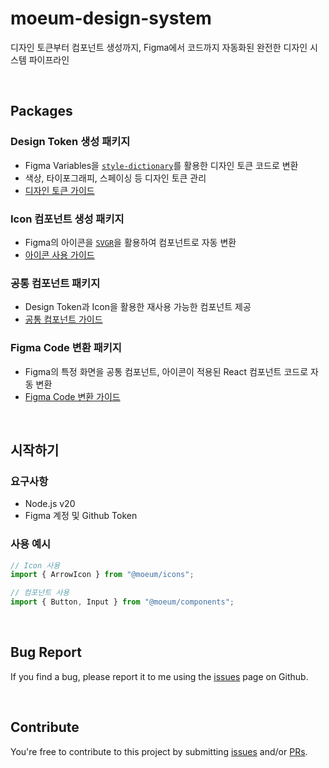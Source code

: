 # moeum-design-system

디자인 토큰부터 컴포넌트 생성까지, Figma에서 코드까지 자동화된 완전한 디자인 시스템 파이프라인

<br />

## Packages

### Design Token 생성 패키지

- Figma Variables을 [`style-dictionary`](https://amzn.github.io/style-dictionary/#/quick_start?id=node)를 활용한 디자인 토큰 코드로 변환
- 색상, 타이포그래피, 스페이싱 등 디자인 토큰 관리
- [디자인 토큰 가이드](./packages/figma-token/README.md)

### Icon 컴포넌트 생성 패키지

- Figma의 아이콘을 [`SVGR`](https://react-svgr.com/)을 활용하여 컴포넌트로 자동 변환
- [아이콘 사용 가이드](./packages/moeum-icons/README.md)

### 공통 컴포넌트 패키지

- Design Token과 Icon을 활용한 재사용 가능한 컴포넌트 제공
- [공통 컴포넌트 가이드](https://team-moeum.github.io/moeum-design-system/)

### Figma Code 변환 패키지

- Figma의 특정 화면을 공통 컴포넌트, 아이콘이 적용된 React 컴포넌트 코드로 자동 변환
- [Figma Code 변환 가이드](./packages/figma-componentgen-plugin/README.md)

<br />

## 시작하기

### 요구사항

- Node.js v20
- Figma 계정 및 Github Token

### 사용 예시

```ts
// Icon 사용
import { ArrowIcon } from "@moeum/icons";

// 컴포넌트 사용
import { Button, Input } from "@moeum/components";
```

<br />

## Bug Report

If you find a bug, please report it to me using the [issues](https://github.com/team-moeum/moeum-design-system/issues) page on Github.

<br />

## Contribute

You're free to contribute to this project by submitting [issues](https://github.com/team-moeum/moeum-design-system/issues) and/or [PRs](https://github.com/team-moeum/moeum-design-system/pulls).
